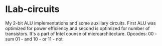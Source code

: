 # ILab-circuits

My 2-bit ALU implementations and some auxiliary circuits. First ALU was optimized for power efficiency and second is optimized for number of transistors. It's a part of Intel counse of microarchitecture. 
Opcodes:
    00 - sum
    01 - and
    10 - or
    11 - not
